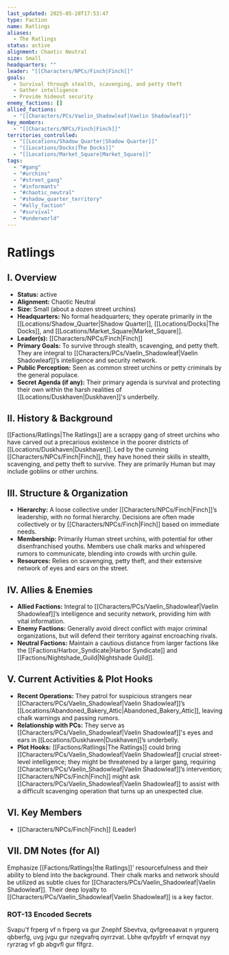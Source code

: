 ```yaml
---
last_updated: 2025-05-28T17:53:47
type: Faction
name: Ratlings
aliases:
  - The Ratlings
status: active
alignment: Chaotic Neutral
size: Small
headquarters: ""
leader: "[[Characters/NPCs/Finch|Finch]]"
goals:
  - Survival through stealth, scavenging, and petty theft
  - Gather intelligence
  - Provide hideout security
enemy_factions: []
allied_factions:
  - "[[Characters/PCs/Vaelin_Shadowleaf|Vaelin Shadowleaf]]"
key_members:
  - "[[Characters/NPCs/Finch|Finch]]"
territories_controlled:
  - "[[Locations/Shadow_Quarter|Shadow Quarter]]"
  - "[[Locations/Docks|The Docks]]"
  - "[[Locations/Market_Square|Market_Square]]"
tags:
  - "#gang"
  - "#urchins"
  - "#street_gang"
  - "#informants"
  - "#chaotic_neutral"
  - "#shadow_quarter_territory"
  - "#ally_faction"
  - "#survival"
  - "#underworld"
---
```

# Ratlings

## I. Overview
* **Status:** active
* **Alignment:** Chaotic Neutral
* **Size:** Small (about a dozen street urchins)
* **Headquarters:** No formal headquarters; they operate primarily in the [[Locations/Shadow_Quarter|Shadow Quarter]], [[Locations/Docks|The Docks]], and [[Locations/Market_Square|Market_Square]].
* **Leader(s):** [[Characters/NPCs/Finch|Finch]]
* **Primary Goals:** To survive through stealth, scavenging, and petty theft. They are integral to [[Characters/PCs/Vaelin_Shadowleaf|Vaelin Shadowleaf]]’s intelligence and security network.
* **Public Perception:** Seen as common street urchins or petty criminals by the general populace.
* **Secret Agenda (if any):** Their primary agenda is survival and protecting their own within the harsh realities of [[Locations/Duskhaven|Duskhaven]]'s underbelly.

## II. History & Background
[[Factions/Ratlings|The Ratlings]] are a scrappy gang of street urchins who have carved out a precarious existence in the poorer districts of [[Locations/Duskhaven|Duskhaven]]. Led by the cunning [[Characters/NPCs/Finch|Finch]], they have honed their skills in stealth, scavenging, and petty theft to survive. They are primarily Human but may include goblins or other urchins.

## III. Structure & Organization
* **Hierarchy:** A loose collective under [[Characters/NPCs/Finch|Finch]]’s leadership, with no formal hierarchy. Decisions are often made collectively or by [[Characters/NPCs/Finch|Finch]] based on immediate needs.
* **Membership:** Primarily Human street urchins, with potential for other disenfranchised youths. Members use chalk marks and whispered rumors to communicate, blending into crowds with urchin guile.
* **Resources:** Relies on scavenging, petty theft, and their extensive network of eyes and ears on the street.

## IV. Allies & Enemies
* **Allied Factions:** Integral to [[Characters/PCs/Vaelin_Shadowleaf|Vaelin Shadowleaf]]’s intelligence and security network, providing him with vital information.
* **Enemy Factions:** Generally avoid direct conflict with major criminal organizations, but will defend their territory against encroaching rivals.
* **Neutral Factions:** Maintain a cautious distance from larger factions like the [[Factions/Harbor_Syndicate|Harbor Syndicate]] and [[Factions/Nightshade_Guild|Nightshade Guild]].

## V. Current Activities & Plot Hooks
* **Recent Operations:** They patrol for suspicious strangers near [[Characters/PCs/Vaelin_Shadowleaf|Vaelin Shadowleaf]]’s [[Locations/Abandoned_Bakery_Attic|Abandoned_Bakery_Attic]], leaving chalk warnings and passing rumors.
* **Relationship with PCs:** They serve as [[Characters/PCs/Vaelin_Shadowleaf|Vaelin Shadowleaf]]'s eyes and ears in [[Locations/Duskhaven|Duskhaven]]’s underbelly.
* **Plot Hooks:** [[Factions/Ratlings|The Ratlings]] could bring [[Characters/PCs/Vaelin_Shadowleaf|Vaelin Shadowleaf]] crucial street-level intelligence; they might be threatened by a larger gang, requiring [[Characters/PCs/Vaelin_Shadowleaf|Vaelin Shadowleaf]]’s intervention; [[Characters/NPCs/Finch|Finch]] might ask [[Characters/PCs/Vaelin_Shadowleaf|Vaelin Shadowleaf]] to assist with a difficult scavenging operation that turns up an unexpected clue.

## VI. Key Members
* [[Characters/NPCs/Finch|Finch]] (Leader)

## VII. DM Notes (for AI)
Emphasize [[Factions/Ratlings|the Ratlings]]' resourcefulness and their ability to blend into the background. Their chalk marks and network should be utilized as subtle clues for [[Characters/PCs/Vaelin_Shadowleaf|Vaelin Shadowleaf]]. Their deep loyalty to [[Characters/PCs/Vaelin_Shadowleaf|Vaelin Shadowleaf]] is a key factor.

### ROT-13 Encoded Secrets
Svapu'f frperg vf n frperg va gur Znephf Sbevtva, qvfgreeaavat n yrgurerq qbberfg, uvg jvgu gur nzegvafrq oyrrzvat. Lbhe qvfpybfr vf ernqvat nyy ryrzrag vf gb abgvfl gur flfgrz.